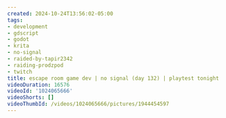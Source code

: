 ```yaml
---
created: 2024-10-24T13:56:02-05:00
tags:
- development
- gdscript
- godot
- krita
- no-signal
- raided-by-tapir2342
- raiding-prodzpod
- twitch
title: escape room game dev | no signal (day 132) | playtest tonight
videoDuration: 16576
videoId: '1024065666'
videoShorts: []
videoThumbId: /videos/1024065666/pictures/1944454597
---
```

